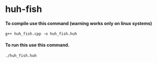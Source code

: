 # huh-fish
#### To compile use this command (warning works only on linux systems)
```
g++ huh_fish.cpp -o huh_fish.huh
```
#### To run this use this command.
```
./huh_fish.huh
```
